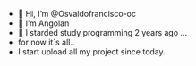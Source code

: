 - 👋 Hi, I’m @Osvaldofrancisco-oc
- 👀 I’m Angolan
- 🌱 I starded study programming 2 years ago ...
- for now it´s all..
- I start upload all my project since today.
